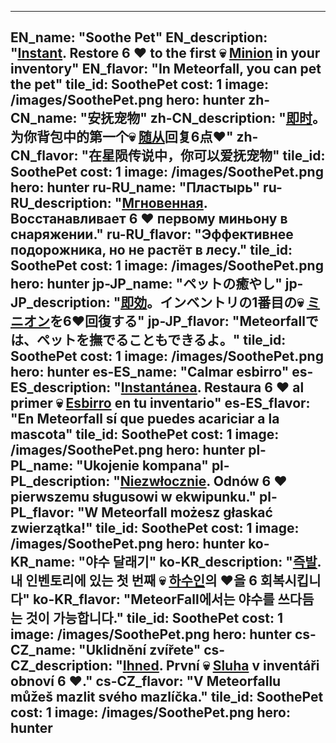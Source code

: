 ---

EN_name: "Soothe Pet"
EN_description: "<u><u>Instant</u></u>. Restore 6 ❤️ to the first 💀 <u>Minion</u> in your inventory"
EN_flavor: "In Meteorfall, you can pet the pet"
tile_id: SoothePet
cost: 1
image: /images/SoothePet.png
hero: hunter
zh-CN_name: "安抚宠物"
zh-CN_description: "<u><u>即时</u></u>。为你背包中的第一个💀 <u>随从</u>回复6点❤️"
zh-CN_flavor: "在星陨传说中，你可以爱抚宠物"
tile_id: SoothePet
cost: 1
image: /images/SoothePet.png
hero: hunter
ru-RU_name: "Пластырь"
ru-RU_description: "<u><u>Мгновенная</u></u>. Восстанавливает 6 ❤️ первому миньону в снаряжении."
ru-RU_flavor: "Эффективнее подорожника, но не растёт в лесу."
tile_id: SoothePet
cost: 1
image: /images/SoothePet.png
hero: hunter
jp-JP_name: "ペットの癒やし"
jp-JP_description: "<u><u>即効</u></u>。インベントリの1番目の💀 <u>ミニオン</u>を6❤️回復する"
jp-JP_flavor: "Meteorfallでは、ペットを撫でることもできるよ。"
tile_id: SoothePet
cost: 1
image: /images/SoothePet.png
hero: hunter
es-ES_name: "Calmar esbirro"
es-ES_description: "<u><u>Instantánea</u></u>. Restaura 6 ❤️ al primer 💀 <u>Esbirro</u> en tu inventario"
es-ES_flavor: "En Meteorfall sí que puedes acariciar a la mascota"
tile_id: SoothePet
cost: 1
image: /images/SoothePet.png
hero: hunter
pl-PL_name: "Ukojenie kompana"
pl-PL_description: "<u><u>Niezwłocznie</u></u>. Odnów 6 ❤️ pierwszemu sługusowi w ekwipunku."
pl-PL_flavor: "W Meteorfall możesz głaskać zwierzątka!"
tile_id: SoothePet
cost: 1
image: /images/SoothePet.png
hero: hunter
ko-KR_name: "야수 달래기"
ko-KR_description: "<u><u>즉발</u></u>. 내 인벤토리에 있는 첫 번째 💀 <u>하수인</u>의 ❤️을 6 회복시킵니다"
ko-KR_flavor: "MeteorFall에서는 야수를 쓰다듬는 것이 가능합니다."
tile_id: SoothePet
cost: 1
image: /images/SoothePet.png
hero: hunter
cs-CZ_name: "Uklidnění zvířete"
cs-CZ_description: "<u><u>Ihned</u></u>. První 💀 <u>Sluha</u> v inventáři obnoví 6 ❤️."
cs-CZ_flavor: "V Meteorfallu můžeš mazlit svého mazlíčka."
tile_id: SoothePet
cost: 1
image: /images/SoothePet.png
hero: hunter
---
